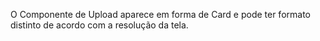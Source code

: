 O Componente de Upload aparece em forma de Card e pode ter formato distinto de acordo com a resolução da tela.
